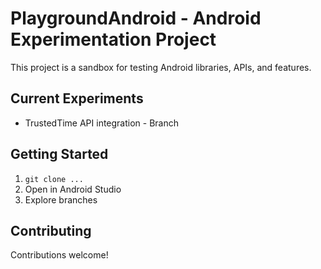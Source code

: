 # PlaygroundAndroid - Android Experimentation Project

This project is a sandbox for testing Android libraries, APIs, and features.

## Current Experiments

*   TrustedTime API integration - Branch

## Getting Started

1.  `git clone ...`
2.  Open in Android Studio
3.  Explore branches

## Contributing

Contributions welcome!